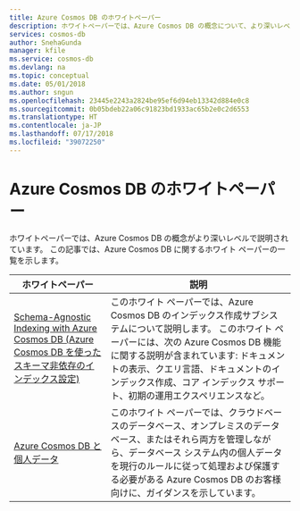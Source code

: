 ```yaml
---
title: Azure Cosmos DB のホワイトペーパー
description: ホワイトペーパーでは、Azure Cosmos DB の概念について、より深いレベルで説明されています。
services: cosmos-db
author: SnehaGunda
manager: kfile
ms.service: cosmos-db
ms.devlang: na
ms.topic: conceptual
ms.date: 05/01/2018
ms.author: sngun
ms.openlocfilehash: 23445e2243a2824be95ef6d94eb13342d884e0c8
ms.sourcegitcommit: 0b05bdeb22a06c91823bd1933ac65b2e0c2d6553
ms.translationtype: HT
ms.contentlocale: ja-JP
ms.lasthandoff: 07/17/2018
ms.locfileid: "39072250"
---
```

# <a name="azure-cosmos-db-whitepapers"></a>Azure Cosmos DB のホワイトペーパー 

ホワイトペーパーでは、Azure Cosmos DB の概念がより深いレベルで説明されています。 この記事では、Azure Cosmos DB に関するホワイト ペーパーの一覧を示します。

| **ホワイトペーパー** | **説明** |
| --- | --- |
|[Schema-Agnostic Indexing with Azure Cosmos DB (Azure Cosmos DB を使ったスキーマ非依存のインデックス設定)](http://www.vldb.org/pvldb/vol8/p1668-shukla.pdf) | このホワイト ペーパーでは、Azure Cosmos DB のインデックス作成サブシステムについて説明します。 このホワイト ペーパーには、次の Azure Cosmos DB 機能に関する説明が含まれています: ドキュメントの表示、クエリ言語、ドキュメントのインデックス作成、コア インデックス サポート、初期の運用エクスペリエンスなど。|
| [Azure Cosmos DB と個人データ](https://servicetrust.microsoft.com/ViewPage/TrustDocuments?command=Download&downloadType=Document&downloadId=87cc6456-4b23-473c-94d3-6c713b8b8956&docTab=6d000410-c9e9-11e7-9a91-892aae8839ad_FAQ_and_White_Papers)| このホワイト ペーパーでは、クラウドベースのデータベース、オンプレミスのデータベース、またはそれら両方を管理しながら、データベース システム内の個人データを現行のルールに従って処理および保護する必要がある Azure Cosmos DB のお客様向けに、ガイダンスを示しています。 |

